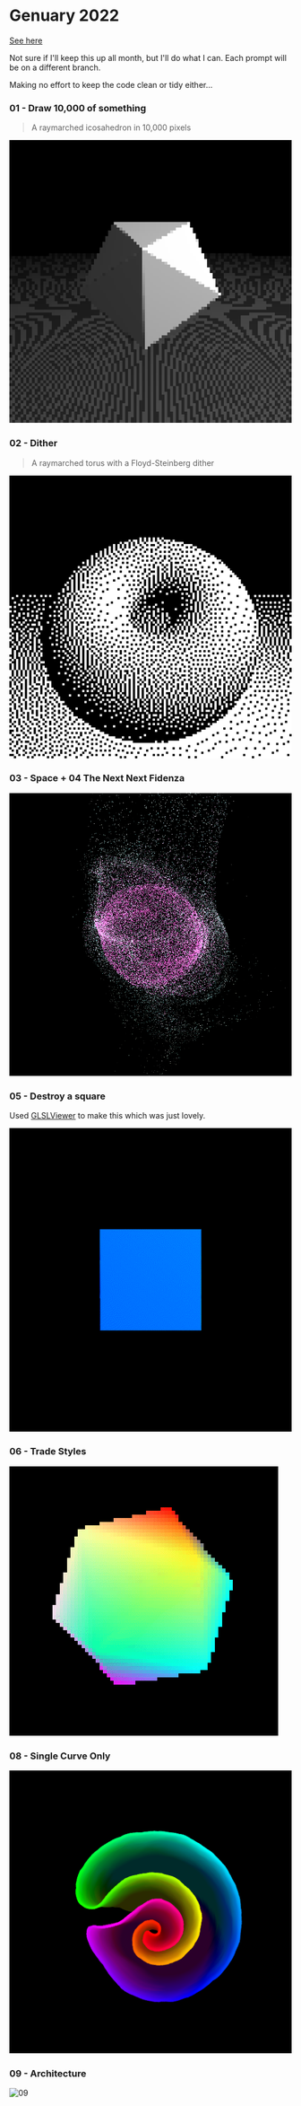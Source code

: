 # Genuary 2022

[See here](https://genuary.art/)

Not sure if I'll keep this up all month, but I'll do what I can. Each prompt will be on a different branch.

Making no effort to keep the code clean or tidy either...

### 01 - Draw 10,000 of something

> A raymarched icosahedron in 10,000 pixels

![01](./images/10000.png)

### 02 - Dither

> A raymarched torus with a Floyd-Steinberg dither

![02](./images/dither.png)

### 03 - Space + 04 The Next Next Fidenza

![03 04](./images/03-space.png)

### 05 - Destroy a square

Used [GLSLViewer](https://github.com/patriciogonzalezvivo/glslViewer) to make this which was just lovely.

![05](./images/square.gif)

### 06 - Trade Styles

![06](./images/icos-spin2.gif)

### 08 - Single Curve Only

![08](./images/diffLine.png)

### 09 - Architecture

![09](./architecture.gif)
